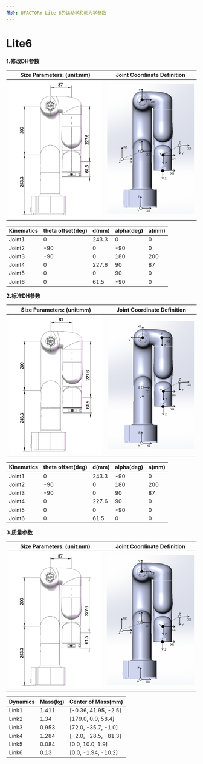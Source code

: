 ```yaml
---
简介: UFACTORY Lite 6的运动学和动力学参数
---
```


# Lite6

**1.修改DH参数**

| Size Parameters: (unit:mm)        | Joint Coordinate Definition              |
|-----------------------------------| ---------------------------------------- |
| ![image](../assets/image(30).png) | ![image](../assets/image(31).png)|



| Kinematics | theta offset(deg) | d(mm) | alpha(deg) | a(mm) |
| :--------- | :---------------- | :---- | :--------- | :---- |
| Joint1     | 0                 | 243.3 | 0          | 0     |
| Joint2     | -90               | 0     | -90        | 0     |
| Joint3     | -90               | 0     | 180        | 200   |
| Joint4     | 0                 | 227.6 | 90         | 87    |
| Joint5     | 0                 | 0     | 90         | 0     |
| Joint6     | 0                 | 61.5  | -90        | 0     |

**2.标准DH参数**

| Size Parameters: (unit:mm)                  | Joint Coordinate Definition              |
| ------------------------------------------- | ---------------------------------------- |
| ![image](../assets/image(33).png) | ![image](../assets/image(34).png)|


| Kinematics | theta offset(deg) | d(mm) | alpha(deg) | a(mm) |
| :--------- | :---------------- | :---- | :--------- | :---- |
| Joint1     | 0                 | 243.3 | -90        | 0     |
| Joint2     | -90               | 0     | 180        | 200   |
| Joint3     | -90               | 0     | 90         | 87    |
| Joint4     | 0                 | 227.6 | 90         | 0     |
| Joint5     | 0                 | 0     | -90        | 0     |
| Joint6     | 0                 | 61.5  | 0          | 0     |


**3.质量参数**



| Size Parameters: (unit:mm)                  | Joint Coordinate Definition                 |
| ------------------------------------------- | ------------------------------------------- |
| ![image](../assets/image(35).png) | ![image](../assets/image(36).png)|


| Dynamics | Mass(kg) | Center of Mass(mm)   |
| :------- | :------- | :------------------- |
| Link1    | 1.411    | [-0.36, 41.95, -2.5] |
| Link2    | 1.34     | [179.0, 0.0, 58.4]   |
| Link3    | 0.953    | [72.0, -35.7, -1.0]  |
| Link4    | 1.284    | [-2.0, -28.5, -81.3] |
| Link5    | 0.084    | [0.0, 10.0, 1.9]     |
| Link6    | 0.13     | [0.0, -1.94, -10.2]  |
